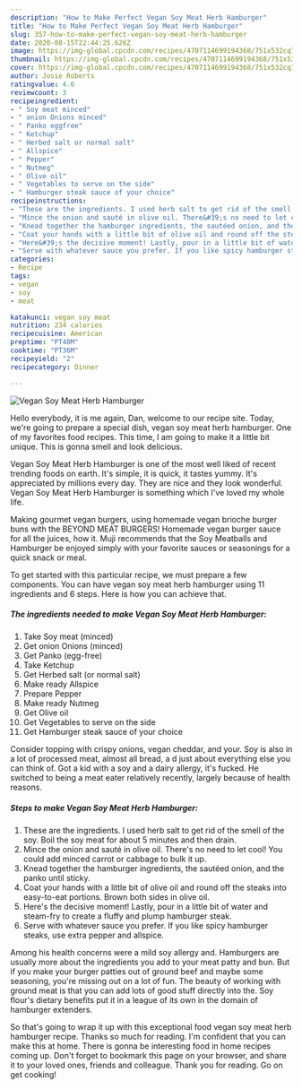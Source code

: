 ```yaml
---
description: "How to Make Perfect Vegan Soy Meat Herb Hamburger"
title: "How to Make Perfect Vegan Soy Meat Herb Hamburger"
slug: 357-how-to-make-perfect-vegan-soy-meat-herb-hamburger
date: 2020-08-15T22:44:25.626Z
image: https://img-global.cpcdn.com/recipes/4707114699194368/751x532cq70/vegan-soy-meat-herb-hamburger-recipe-main-photo.jpg
thumbnail: https://img-global.cpcdn.com/recipes/4707114699194368/751x532cq70/vegan-soy-meat-herb-hamburger-recipe-main-photo.jpg
cover: https://img-global.cpcdn.com/recipes/4707114699194368/751x532cq70/vegan-soy-meat-herb-hamburger-recipe-main-photo.jpg
author: Josie Roberts
ratingvalue: 4.6
reviewcount: 3
recipeingredient:
- " Soy meat minced"
- " onion Onions minced"
- " Panko eggfree"
- " Ketchup"
- " Herbed salt or normal salt"
- " Allspice"
- " Pepper"
- " Nutmeg"
- " Olive oil"
- " Vegetables to serve on the side"
- " Hamburger steak sauce of your choice"
recipeinstructions:
- "These are the ingredients. I used herb salt to get rid of the smell of the soy. Boil the soy meat for about 5 minutes and then drain."
- "Mince the onion and sauté in olive oil. There&#39;s no need to let cool! You could add minced carrot or cabbage to bulk it up."
- "Knead together the hamburger ingredients, the sautéed onion, and the panko until sticky."
- "Coat your hands with a little bit of olive oil and round off the steaks into easy-to-eat portions. Brown both sides in olive oil."
- "Here&#39;s the decisive moment! Lastly, pour in a little bit of water and steam-fry to create a fluffy and plump hamburger steak."
- "Serve with whatever sauce you prefer. If you like spicy hamburger steaks, use extra pepper and allspice."
categories:
- Recipe
tags:
- vegan
- soy
- meat

katakunci: vegan soy meat 
nutrition: 234 calories
recipecuisine: American
preptime: "PT40M"
cooktime: "PT36M"
recipeyield: "2"
recipecategory: Dinner

---
```



![Vegan Soy Meat Herb Hamburger](https://img-global.cpcdn.com/recipes/4707114699194368/751x532cq70/vegan-soy-meat-herb-hamburger-recipe-main-photo.jpg)

Hello everybody, it is me again, Dan, welcome to our recipe site. Today, we're going to prepare a special dish, vegan soy meat herb hamburger. One of my favorites food recipes. This time, I am going to make it a little bit unique. This is gonna smell and look delicious.

Vegan Soy Meat Herb Hamburger is one of the most well liked of recent trending foods on earth. It's simple, it is quick, it tastes yummy. It's appreciated by millions every day. They are nice and they look wonderful. Vegan Soy Meat Herb Hamburger is something which I've loved my whole life.

Making gourmet vegan burgers, using homemade vegan brioche burger buns with the BEYOND MEAT BURGERS! Homemade vegan burger sauce for all the juices, how it. Muji recommends that the Soy Meatballs and Hamburger be enjoyed simply with your favorite sauces or seasonings for a quick snack or meal.


To get started with this particular recipe, we must prepare a few components. You can have vegan soy meat herb hamburger using 11 ingredients and 6 steps. Here is how you can achieve that.

<!--inarticleads1-->

##### The ingredients needed to make Vegan Soy Meat Herb Hamburger:

1. Take  Soy meat (minced)
1. Get  onion Onions (minced)
1. Get  Panko (egg-free)
1. Take  Ketchup
1. Get  Herbed salt (or normal salt)
1. Make ready  Allspice
1. Prepare  Pepper
1. Make ready  Nutmeg
1. Get  Olive oil
1. Get  Vegetables to serve on the side
1. Get  Hamburger steak sauce of your choice


Consider topping with crispy onions, vegan cheddar, and your. Soy is also in a lot of processed meat, almost all bread, a d just about everything else you can think of. Got a kid with a soy and a dairy allergy, it&#39;s fucked. He switched to being a meat eater relatively recently, largely because of health reasons. 

<!--inarticleads2-->

##### Steps to make Vegan Soy Meat Herb Hamburger:

1. These are the ingredients. I used herb salt to get rid of the smell of the soy. Boil the soy meat for about 5 minutes and then drain.
1. Mince the onion and sauté in olive oil. There&#39;s no need to let cool! You could add minced carrot or cabbage to bulk it up.
1. Knead together the hamburger ingredients, the sautéed onion, and the panko until sticky.
1. Coat your hands with a little bit of olive oil and round off the steaks into easy-to-eat portions. Brown both sides in olive oil.
1. Here&#39;s the decisive moment! Lastly, pour in a little bit of water and steam-fry to create a fluffy and plump hamburger steak.
1. Serve with whatever sauce you prefer. If you like spicy hamburger steaks, use extra pepper and allspice.


Among his health concerns were a mild soy allergy and. Hamburgers are usually more about the ingredients you add to your meat patty and bun. But if you make your burger patties out of ground beef and maybe some seasoning, you&#39;re missing out on a lot of fun. The beauty of working with ground meat is that you can add lots of good stuff directly into the. Soy flour&#39;s dietary benefits put it in a league of its own in the domain of hamburger extenders. 

So that's going to wrap it up with this exceptional food vegan soy meat herb hamburger recipe. Thanks so much for reading. I'm confident that you can make this at home. There is gonna be interesting food in home recipes coming up. Don't forget to bookmark this page on your browser, and share it to your loved ones, friends and colleague. Thank you for reading. Go on get cooking!
